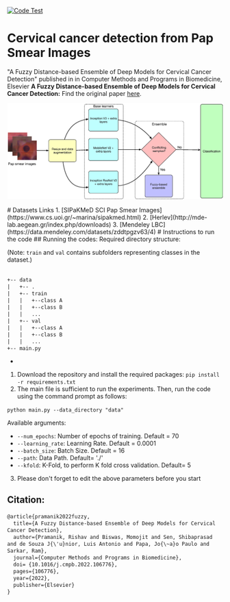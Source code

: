 [![Code Test](https://github.com/rishavpramanik/CervicalFuzzyDistanceEnsemble/actions/workflows/CodeQL.yml/badge.svg)](https://github.com/rishavpramanik/CervicalFuzzyDistanceEnsemble/actions/workflows/CodeQL.yml)
# Cervical cancer detection from Pap Smear Images
"A Fuzzy Distance-based Ensemble of Deep Models for Cervical Cancer Detection" published in in Computer Methods and Programs in Biomedicine, Elsevier
**A Fuzzy Distance-based Ensemble of Deep Models for Cervical Cancer Detection:**
Find the original paper [here](https://www.sciencedirect.com/science/article/pii/S0169260722001626).
<p align="center">
  <img src="./full_diagram.eps" width="600" title="Overall Pipeline">
</p>
# Datasets Links
1. [SIPaKMeD SCI Pap Smear Images](https://www.cs.uoi.gr/~marina/sipakmed.html)
2. [Herlev](http://mde-lab.aegean.gr/index.php/downloads)
3. [Mendeley LBC](https://data.mendeley.com/datasets/zddtpgzv63/4)
# Instructions to run the code
## Running the codes:
Required directory structure:

(Note: ``train`` and ``val`` contains subfolders representing classes in the dataset.)

```

+-- data
|   +-- .
|   +-- train
|   |   +--class A
|   |   +--class B
|   |   ...
|   +-- val
|   |   +--class A
|   |   +--class B
|   |   ...
+-- main.py

```

- 
1. Download the repository and install the required packages:
`pip install -r requirements.txt`
2. The main file is sufficient to run the experiments.
Then, run the code using the command prompt as follows:

`python main.py --data_directory "data"`

Available arguments:
- `--num_epochs`: Number of epochs of training. Default = 70
- `--learning_rate`: Learning Rate. Default = 0.0001
- `--batch_size`: Batch Size. Default = 16
- `--path`: Data Path. Default= './'
- `--kfold`: K-Fold, to perform K fold cross validation. Default= 5

3. Please don't forget to edit the above parameters before you start
## Citation:
```
@article{pramanik2022fuzzy,
  title={A Fuzzy Distance-based Ensemble of Deep Models for Cervical Cancer Detection},
  author={Pramanik, Rishav and Biswas, Momojit and Sen, Shibaprasad and de Souza J{\'u}nior, Luis Antonio and Papa, Jo{\~a}o Paulo and Sarkar, Ram},
  journal={Computer Methods and Programs in Biomedicine},
  doi= {10.1016/j.cmpb.2022.106776},
  pages={106776},
  year={2022},
  publisher={Elsevier}
}
```
